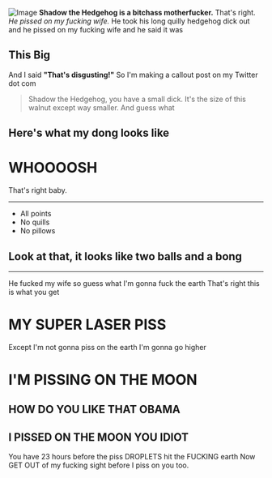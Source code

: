 ![Image](file:///C:/Users/kurom/Downloads/images.jpg)
**Shadow the Hedgehog is a bitchass motherfucker.**
That's right.
*He pissed on my fucking wife.*
He took his long quilly hedgehog dick out and he pissed on my fucking wife and he said it was
## This Big
And I said **"That's disgusting!"**
So I'm making a callout post on my Twitter dot com
>Shadow the Hedgehog, you have a small dick. It's the size of this walnut except way smaller.
And guess what
## Here's what my dong looks like
# WHOOOOSH
That's right baby.
***
* All points
* No quills
* No pillows
## Look at that, it looks like two balls and a bong
***
He fucked my wife so guess what
I'm gonna fuck the earth
That's right this is what you get
# MY SUPER LASER PISS
Except I'm not gonna piss on the earth
I'm gonna go higher
# I'M PISSING ON THE MOON
## HOW DO YOU LIKE THAT OBAMA
## I PISSED ON THE MOON YOU IDIOT
You have 23 hours before the piss DROPLETS hit the FUCKING earth
Now GET OUT of my fucking sight before I piss on you too.
